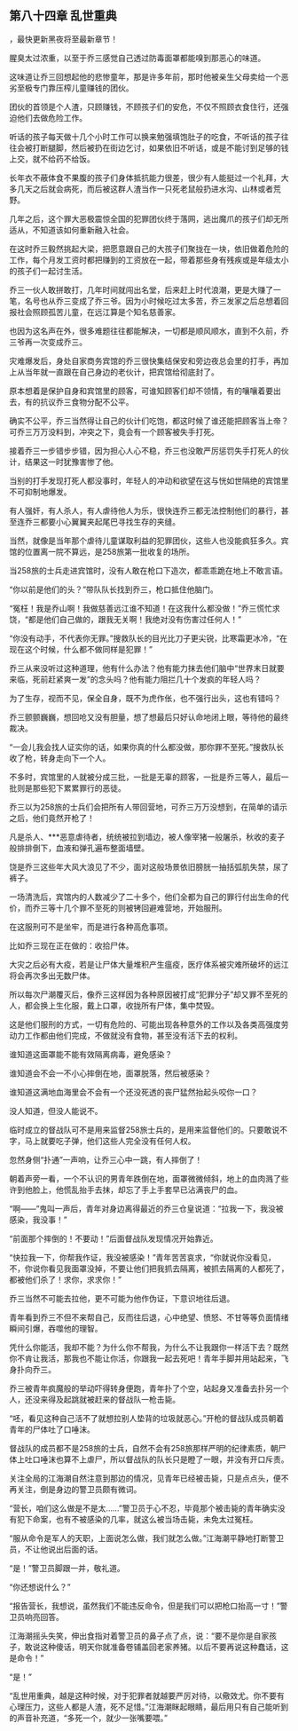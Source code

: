 ## 第八十四章 乱世重典
，最快更新黑夜将至最新章节！

腥臭太过浓重，以至于乔三感觉自己透过防毒面罩都能嗅到那恶心的味道。

这味道让乔三回想起他的悲惨童年，那是许多年前，那时他被亲生父母卖给一个恶劣至极专门靠压榨儿童赚钱的团伙。

团伙的首领是个人渣，只顾赚钱，不顾孩子们的安危，不仅不照顾衣食住行，还强迫他们去做危险工作。

听话的孩子每天做十几个小时工作可以换来勉强填饱肚子的吃食，不听话的孩子往往会被打断腿脚，然后被扔在街边乞讨，如果依旧不听话，或是不能讨到足够的钱上交，就不给药不给饭。

长年衣不蔽体食不果腹的孩子们身体抵抗能力很差，很少有人能挺过一个礼拜，大多几天之后就会病死，而后被这群人渣当作一只死老鼠般扔进水沟、山林或者荒野。

几年之后，这个罪大恶极震惊全国的犯罪团伙终于落网，逃出魔爪的孩子们却无所适从，不知道该如何重新融入社会。

在这时乔三毅然挑起大梁，把愿意跟自己的大孩子们聚拢在一块，依旧做着危险的工作，每个月发工资时都把赚到的工资放在一起，带着那些身有残疾或是年级太小的孩子们一起讨生活。

乔三一伙人敢拼敢打，几年时间就闯出名堂，后来赶上时代浪潮，更是大赚了一笔，名号也从乔三变成了乔三爷。因为小时候吃过太多苦，乔三发家之后总想着回报社会照顾孤苦儿童，在远江算是个知名慈善家。

也因为这名声在外，很多难题往往都能解决，一切都是顺风顺水，直到不久前，乔三爷再一次变成乔三。

灾难爆发后，身处自家商务宾馆的乔三很快集结保安和旁边夜总会里的打手，再加上从当年就一直跟在自己身边的老伙计，把宾馆给彻底封了。

原本想着是保护自身和宾馆里的顾客，可谁知顾客们却不领情，有的嚷嚷着要出去，有的抗议乔三食物分配不公平。

确实不公平，乔三当然得让自己的伙计们吃饱，都这时候了谁还能把顾客当上帝？可乔三万万没料到，冲突之下，竟会有一个顾客被失手打死。

接着乔三一步错步步错，因为担心人心不稳，乔三也没敢严厉惩罚失手打死人的伙计，结果这一时犹豫害惨了他。

当别的打手发现打死人都没事时，年轻人的冲动和欲望在这与恍如世隔绝的宾馆里不可抑制地爆发。

有人强奸，有人杀人，有人虐待他人为乐，很快连乔三都无法控制他们的暴行，甚至连乔三都要小心翼翼夹起尾巴寻找生存的夹缝。

当然，就像是当年那个虐待儿童谋取利益的犯罪团伙，这些人也没能疯狂多久。宾馆的位置离一院不算远，是258旅第一批收复的场所。

当258旅的士兵走进宾馆时，没有人敢在枪口下造次，都乖乖跪在地上不敢言语。

“你以前是他们的头？”带队队长找到乔三，枪口抵住他脑门。

“冤枉！我是乔山啊！我做慈善远江谁不知道！在这我什么都没做！”乔三慌忙求饶，“都是他们自己做的，跟我无关啊！我绝对没有伤害过任何人！”

“你没有动手，不代表你无罪。”搜救队长的目光比刀子更尖锐，比寒霜更冰冷，“在现在这个时候，什么都不做同样是犯罪！”

乔三从来没听过这种道理，他有什么办法？他有能力抹去他们脑中“世界末日就要来临，死前赶紧爽一发”的念头吗？他有能力阻拦几十个发疯的年轻人吗？

为了生存，视而不见，保全自身，既不为虎作伥，也不强行出头，这也有错吗？

乔三颤颤巍巍，想回呛又没有胆量，想了想最后只好认命地闭上眼，等待他的最终裁决。

“一会儿我会找人证实你的话，如果你真的什么都没做，那你罪不至死。”搜救队长收了枪，转身走向下一个人。

不多时，宾馆里的人就被分成三批，一批是无辜的顾客，一批是乔三等人，最后一批则是那些犯下累累罪行的恶徒。

乔三以为258旅的士兵们会把所有人带回营地，可乔三万万没想到，在简单的请示之后，他们竟然开枪了！

凡是杀人、***恶意虐待者，统统被拉到墙边，被人像宰猪一般屠杀，秋收的麦子般排排倒下，血液和弹孔遍布整面墙壁。

饶是乔三这些年大风大浪见了不少，面对这般场景依旧膀胱一抽括弧肌失禁，尿了裤子。

一场清洗后，宾馆内的人数减少了二十多个，他们全都为自己的罪行付出生命的代价，而乔三等十几个罪不至死的则被铐回避难营地，开始服刑。

在这服刑可不是坐牢，而是进行各种高危事项。

比如乔三现在正在做的：收拾尸体。

大灾之后必有大疫，若是让尸体大量堆积产生瘟疫，医疗体系被灾难所破坏的远江将会再次多出无数尸体。

所以每次尸潮覆灭后，像乔三这样因为各种原因被打成“犯罪分子”却又罪不至死的人，都会换上生化服，戴上口罩，收拢所有尸体，集中焚毁。

这是他们服刑的方式，一切有危险的、可能出现各种意外的工作以及各类高强度劳动力工作都由他们完成，不做就没有食物，甚至没有活下去的权利。

谁知道这面罩能不能有效隔离病毒，避免感染？

谁知道会不会一不小心摔倒在地，面罩脱落，然后被感染？

谁知道这满地血海里会不会有一个还没死透的丧尸猛然抬起头咬你一口？

没人知道，但没人能说不。

临时成立的督战队可不是用来监督258旅士兵的，是用来监督他们的。只要敢说不字，马上就要吃子弹，他们这些人完全没有任何人权。

忽然身侧“扑通”一声响，让乔三心中一跳，有人摔倒了！

朝着声旁一看，一个不认识的男青年跌倒在地，面罩微微倾斜，地上的血肉溅了些许到他脸上，他慌乱抬手去抹，却忘了手上手套早已沾满丧尸的血。

“啊――”鬼叫一声后，青年对身边离得最近的乔三仓皇说道：“拉我一下，我没被感染，我没事！”

“前面那个摔倒的！不要动！”后面督战队发现情况开始靠近。

“快拉我一下，你帮我作证，我没被感染！”青年苦苦哀求，“你就说你没看见，不，你说你看见我面罩没掉，不要让他们把我抓去隔离，被抓去隔离的人都死了，都被他们杀了！求你，求求你！”

乔三当然不可能去拉他，更不可能为他作伪证，下意识地往后退。

青年看到乔三不但不来帮自己，反而往后退，心中绝望、愤怒、不甘等等负面情绪瞬间引爆，吞噬他的理智。

凭什么你能活，我却不能？为什么你不帮我，为什么不让我跟你一样活下去？既然你不肯让我活，那我也不能让你活，你跟我一起去死吧！青年手脚并用站起来，飞身扑向乔三。

乔三被青年疯魔般的举动吓得转身便跑，青年扑了个空，站起身又准备去扑另一个人，还没来得及起跳就被赶来的督战队一枪击毙。

“呸，看见这种自己活不了就想拉别人垫背的垃圾就恶心。”开枪的督战队成员朝着青年的尸体吐了口唾沫。

督战队的成员都不是258旅的士兵，自然不会有258旅那样严明的纪律素质，朝尸体上吐口唾沫也算不上虐尸，所以督战队的队长只是瞪了一眼，并没有开口斥责。

关注全局的江海潮自然注意到那边的情况，见青年已经被击毙，只是点点头，便不再关注，倒是身边的警卫员颇有微词。

“营长，咱们这么做是不是太……”警卫员于心不忍，毕竟那个被击毙的青年确实没有犯下命案，也有不被感染的几率，就这么被当场击毙，未免太过冤枉。

“服从命令是军人的天职，上面说怎么做，我们就怎么做。”江海潮平静地打断警卫员，不让他说出后面的话。

“是！”警卫员脚跟一并，敬礼道。

“你还想说什么？”

“报告营长，我想说，虽然我们不能违反命令，但是我们可以把枪口抬高一寸！”警卫员响亮回答。

江海潮摇头失笑，伸出食指对着警卫员的鼻子点了点，说：“要不是你是自家孩子，敢说这种傻话，明天你就准备卷铺盖回老家养猪。以后不要再说这种蠢话，这是命令！”

“是！”

“乱世用重典，越是这种时候，对于犯罪者就越要严厉对待，以儆效尤。你不要有心理压力，这些人都是人渣，死不足惜。”江海潮眯起眼睛，最后用只有自己能听到的声音补充道，“多死一个，就少一张嘴要喂。”

